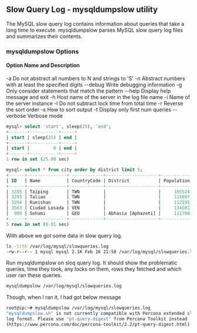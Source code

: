 ## Slow Query Log - mysqldumpslow utility
The MySQL slow query log contains information about queries that take a long time to execute. mysqldumpslow parses MySQL slow query log files and summarizes their contents.

### mysqldumpslow Options

#### Option Name and Description
-a	Do not abstract all numbers to N and strings to 'S'
-n	Abstract numbers with at least the specified digits
--debug	Write debugging information
-g	Only consider statements that match the pattern
--help	Display help message and exit
-h	Host name of the server in the log file name
-i	Name of the server instance
-l	Do not subtract lock time from total time
-r	Reverse the sort order
-s	How to sort output
-t	Display only first num queries
--verbose	Verbose mode

```sql
mysql> select 'start', sleep(25), 'end';
+-------+-----------+-----+
| start | sleep(25) | end |
+-------+-----------+-----+
| start |         0 | end |
+-------+-----------+-----+
1 row in set (25.00 sec)

mysql> select * from city order by district limit 5;
+------+---------------+-------------+--------------------+------------+
| ID   | Name          | CountryCode | District           | Population |
+------+---------------+-------------+--------------------+------------+
| 3285 | Taiping       | TWN         |                    |     165524 |
| 3293 | Taliao        | TWN         |                    |     115897 |
| 3294 | Kueishan      | TWN         |                    |     112195 |
| 3563 | Ciudad Losada | VEN         |                    |     134501 |
|  909 | Sohumi        | GEO         | Abhasia [Aphazeti] |     111700 |
+------+---------------+-------------+--------------------+------------+
5 rows in set (0.01 sec)
```

With above we got some data in slow query log.
```sh
ls -lrth /var/log/mysql/slowqueries.log
-rw-r--r-- 1 mysql mysql 2.1K Feb 16 21:58 /var/log/mysql/slowqueries.log
```

Run mysqldumpslow on sloq query log. It should show the problematic queries, time they took, any locks on them, rows they fetched and which user ran these queries.
```sh
mysqldumpslow /var/log/mysql/slowqueries.log
```

Though, when I ran it, I had got below message
```sh
root@ip:~# mysqldumpslow /var/log/mysql/slowqueries.log
"mysqldumpslow.sh" is not currently compatible with Percona extended slow query
log format. Please use "pt-query-digest" from Percona Toolkit instead
(https://www.percona.com/doc/percona-toolkit/2.2/pt-query-digest.html).
```